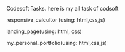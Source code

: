 Codesoft Tasks.
here is my all task of codsoft

responsive_calcultor (using: html,css,js)


landing_page(using: html, css)


my_personal_portfolio(using: html,css,js)

